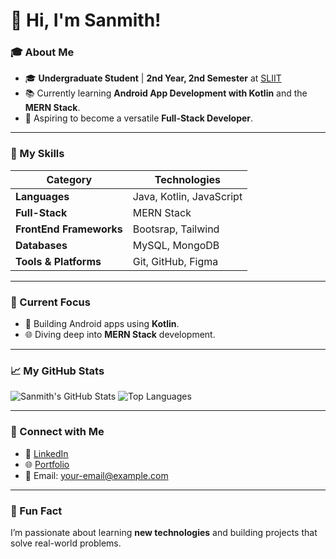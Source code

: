 # 👋 Hi, I'm Sanmith!

### 🎓 About Me
- 🎓 **Undergraduate Student** | **2nd Year, 2nd Semester** at [SLIIT](https://www.sliit.lk/)
- 📚 Currently learning **Android App Development with Kotlin** and the **MERN Stack**.
- 🌟 Aspiring to become a versatile **Full-Stack Developer**.

---

### 🚀 My Skills
| **Category**            | **Technologies**                                      |
|-------------------------|-------------------------------------------------------|
| **Languages**           | Java, Kotlin, JavaScript                              |
| **Full-Stack**          | MERN Stack                                            |
| **FrontEnd Frameworks** | Bootsrap, Tailwind                                    |
| **Databases**           | MySQL, MongoDB                                        |
| **Tools & Platforms**   | Git, GitHub, Figma                                    |

---

### 🔭 Current Focus
- 📱 Building Android apps using **Kotlin**.
- 🌐 Diving deep into **MERN Stack** development.

---

### 📈 My GitHub Stats
![Sanmith's GitHub Stats](https://github-readme-stats.vercel.app/api?username=Sanmith2002&show_icons=true&theme=radical)
![Top Languages](https://github-readme-stats.vercel.app/api/top-langs/?username=Sanmith2002&layout=compact&theme=radical)

---

### 🤝 Connect with Me
- 💼 [LinkedIn](https://www.linkedin.com/in/dinura-sanmith-9a3917296/)  
- 🌐 [Portfolio](https://sanmith2002.github.io/portfolio/)   
- 📧 Email: [your-email@example.com](mailto:dinurasanmith2002outlook.com)

---

### 🌱 Fun Fact
I’m passionate about learning **new technologies** and building projects that solve real-world problems.
